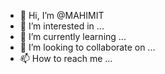 - 👋 Hi, I’m @MAHIMIT
- 👀 I’m interested in ...
- 🌱 I’m currently learning ...
- 💞️ I’m looking to collaborate on ...
- 📫 How to reach me ...

<!---
MAHIMIT/MAHIMIT is a ✨ special ✨ repository because its `README.md` (this file) appears on your GitHub profile.
You can click the Preview link to take a look at your changes.
--->
